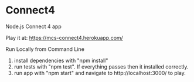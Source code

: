 # Connect4
Node.js Connect 4 app

Play it at: 
https://mcs-connect4.herokuapp.com/

Run Locally from Command Line
1. install dependencies with "npm install"
2. run tests with "npm test". If everything passes then it installed correctly.
3. run app with "npm start" and navigate to http://localhost:3000/ to play.
